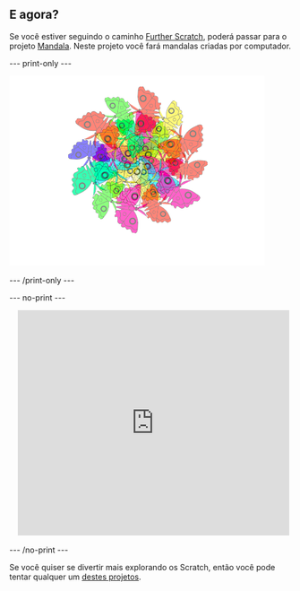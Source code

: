 ## E agora?

Se você estiver seguindo o caminho [Further Scratch](https://projects.raspberrypi.org/en/pathways/further-scratch), poderá passar para o projeto [Mandala](https://projects.raspberrypi.org/en/projects/mandala). Neste projeto você fará mandalas criadas por computador.

--- print-only ---

![Projeto Mandala](images/mandala.png)

--- /print-only ---

--- no-print ---

<div class="scratch-preview" style="margin-left: 15px;">
  <iframe allowtransparency="true" width="485" height="402" src="https://scratch.mit.edu/projects/embed/536953224/?autostart=false" frameborder="0"></iframe>
</div>

--- /no-print ---

Se você quiser se divertir mais explorando os Scratch, então você pode tentar qualquer um [destes projetos](https://projects.raspberrypi.org/en/projects?software%5B%5D=scratch&curriculum%5B%5D=%201).
